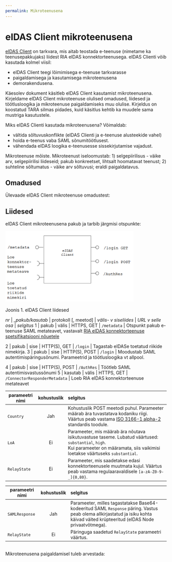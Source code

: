 ```yaml
---
permalink: Mikroteenusena
---
```


# eIDAS Client mikroteenusena

[eIDAS Client](https://github.com/e-gov/eIDAS-Client) on tarkvara, mis aitab teostada e-teenuse (nimetame ka teenusepakkujaks) liidest RIA eIDAS konnektorteenusega. eIDAS Clienti võib kasutada kolmel viisil:
- eIDAS Client teegi lõimimisega e-teenuse tarkvarasse
- paigaldamisega ja kasutamisega mikroteenusena
- demorakendusena.

Käesolev dokument käsitleb eIDAS Client kasutamist mikroteenusena. Kirjeldame eIDAS Client mikroteenuse olulised omadused, liidesed ja töötlusloogika ja mikroteenuse paigaldamiseks muu olulise. Kirjeldus on koostatud TARA silmas pidades, kuid käsitlus kehtib ka muudele sama mustriga kasutustele.

Miks eIDAS Clienti kasutada mikroteenusena? Võimaldab:
- vältida sõltuvuskonflikte (eIDAS Clienti ja e-teenuse alusteekide vahel)
- hoida e-teenus vaba SAML sõnumitöötlusest.
- vähendada eIDAS loogika e-teenusesse sissekirjutamise vajadust.

Mikroteenuse mõiste. Mikroteenust iseloomustab: 1) selgepiirilisus - väike arv, selgepiirilisi liideseid; pakub konkreetset, lihtsalt hoomatavat teenust; 2) suhteline sõltumatus - väike arv sõltuvusi; eraldi paigaldatavus.

## Omadused

Ülevaade eIDAS Client mikroteenuse omadustest:

## Liidesed

eIDAS Client mikroteenusena pakub ja tarbib järgmisi otspunkte:

<img src='img/Mikroteenusena.PNG' width='400'>

Joonis 1. eIDAS Client liidesed

_nr_ | __pakub/kasutab_ | protokoll [, meetod] |  _välis- v siseliides_ | _URL v selle osa_ | _selgitus_
1 | pakub | välis | HTTPS, GET | `/metadata` | Otspunkt pakub e-teenuse SAML metateavet, vastavalt [RIA eIDAS konnektorteenuse spetsifikatsiooni nõuetele](https://e-gov.github.io/eIDAS-Connector/Spetsifikatsioon)

2 | pakub | sise | HTTP(S), GET | `/login` | Tagastab eIDASe toetatud riikide nimekirja.
3 | pakub | sise | HTTP(S), POST | `/login` | Moodustab SAML autentimispäringusõnumi. Parameetrid ja töötlusloogika vt allpool.

4 | pakub | sise | HTTP(S), POST | `/AuthRes` | Töötleb SAML autentimisvastussõnumi
5 | kasutab | välis | HTTPS, GET | `/ConnectorResponderMetadata` | Loeb RIA eIDAS konnektorteenuse metateavet

| parameetri nimi        | kohustuslik           | selgitus  |
| ------------- |:-------------:| :-----|
| `Country` |	Jah | Kohustuslik POST meetodi puhul. Parameeter määrab ära tuvastatava kodaniku riigi. Väärtus peab vastama [ISO 3166-1 alpha-2](https://en.wikipedia.org/wiki/ISO_3166-1_alpha-2) standardis toodule. |
| `LoA` |	Ei | Parameeter, mis määrab ära nõutava isikutuvastuse taseme. Lubatud väärtused: `substantial`, `high`. <br>Kui parameeter on määramata, siis vaikimisi loetakse väärtuseks `substantial`. |
| `RelayState` |	Ei | Parameeter, mis saadetakse edasi konnektorteenusele muutmata kujul. Väärtus peab vastama regulaaravaldisele `[a-zA-Z0-9-_]{0,80}`. |

| parameetri nimi        | kohustuslik           | selgitus  |
| ------------- |:-------------:| :-----|
| `SAMLResponse` | Jah | Parameeter, milles tagastatakse Base64-kodeeritud SAML `Response` päring. Vastus peab olema allkirjastatud ja isiku kohta käivad väited krüpteeritud (eIDAS Node privaatvõtmega). |
| `RelayState` | Ei | Päringuga saadetud `RelayState` parameetri väärtus. |

## 

Mikroteenusena paigaldamisel tuleb arvestada:





